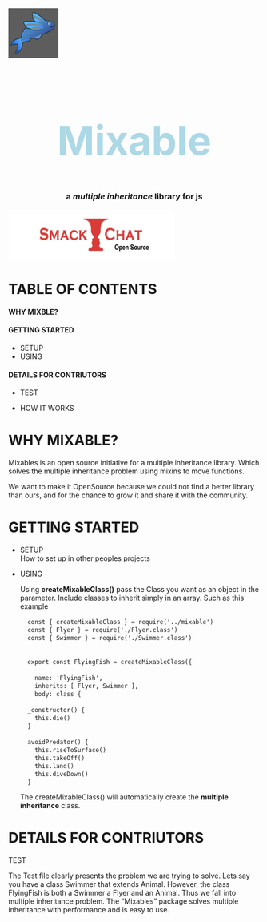 
<img src="Fly.png" width="100px" height="100px"/>



<h1 style="text-align: center; color: lightblue; font-size: 80px"> Mixable <h1/>

<h3 style="text-align: center;">   a <i> multiple inheritance </i> library for js </h3>

<img src="logo.jpg" width="333px" height="100px"/>



<h1>TABLE OF CONTENTS</h1>

<h4>WHY MIXBLE?</h4> 


<h4>GETTING STARTED</h4> 

* SETUP
* USING  

<h4>DETAILS FOR CONTRIUTORS</h4>

* TEST

* HOW IT WORKS

<h1> WHY MIXABLE? </h1>

Mixables is an open source initiative for a multiple inheritance library.
Which solves the multiple inheritance problem using mixins to move functions.

We want to make it OpenSource because we could not find a better library than ours, and for the chance to grow it and share it with the community.


<h1>GETTING STARTED</h1>

* SETUP  
		How to set up in other peoples projects


* USING 

	Using **createMixableClass()** pass the Class you want as an object in the parameter.
	Include classes to inherit simply in an array. Such as this example

		

		const { createMixableClass } = require('../mixable')  
		const { Flyer } = require('./Flyer.class')  
		const { Swimmer } = require('./Swimmer.class')
	
			
		export const FlyingFish = createMixableClass({
	
		  name: 'FlyingFish',
		  inherits: [ Flyer, Swimmer ],
		  body: class {

	    _constructor() {
	      this.die()
	    }
	  
	    avoidPredator() {
	      this.riseToSurface()
	      this.takeOff()
	      this.land()
	      this.diveDown()
	    }
  
  	The createMixableClass() will automatically create the **multiple inheritance** class.
 
      

<h1>DETAILS FOR CONTRIUTORS</h1>
TEST

The Test file clearly presents the problem we are trying to solve. Lets say you have a class Swimmer that extends Animal. However, the class FlyingFish is both a Swimmer a Flyer and an Animal. Thus we fall into multiple inheritance problem. The “Mixables” package solves multiple inheritance with performance and is easy to use.







